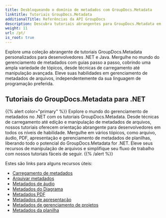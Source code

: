 ```yaml
---
title: Desbloqueando o domínio de metadados com GroupDocs.Metadata
linktitle: Tutoriais GroupDocs.Metadata
additionalTitle: Referências da API GroupDocs
description: Descubra tutoriais abrangentes para GroupDocs.Metadata em várias plataformas. Domine o gerenciamento de metadados em .NET e Java sem esforço.
weight: 11
url: /pt/
is_root: true
---
```


Explore uma coleção abrangente de tutoriais GroupDocs.Metadata personalizados para desenvolvedores .NET e Java. Mergulhe no mundo do gerenciamento de metadados com guias passo a passo, cobrindo uma ampla variedade de tópicos, desde técnicas de carregamento até manipulação avançada. Eleve suas habilidades em gerenciamento de metadados de arquivos, independentemente da sua linguagem de programação preferida.

## Tutoriais do GroupDocs.Metadata para .NET
{{% alert color="primary" %}}
Explore o mundo do gerenciamento de metadados no .NET com os tutoriais GroupDocs.Metadata. Desde técnicas de carregamento até edição e manipulação de metadados de arquivos, nossos tutoriais oferecem orientação abrangente para desenvolvedores em todos os níveis de habilidade. Mergulhe em vários tópicos, como arquivo, áudio, PDF, apresentação e gerenciamento de metadados de planilhas, liberando todo o potencial do GroupDocs.Metadata for .NET. Eleve seus recursos de manipulação de arquivos e simplifique seu fluxo de trabalho com nossos tutoriais fáceis de seguir.
{{% /alert %}}

Estes são links para alguns recursos úteis:
 
- [Carregamento de metadados](./net/metadata-loading/)
- [Arquivar metadados](./net/archive-metadata/)
- [Metadados de áudio](./net/audio-metadata/)
- [Metadados do Diagrama](./net/diagram-metadata/)
- [Metadados PDF](./net/pdf-metadata/)
- [Metadados de apresentação](./net/presentation-metadata/)
- [Metadados de gerenciamento de projetos](./net/project-management-metadata/)
- [Metadados da planilha](./net/spreadsheet-metadata/)



